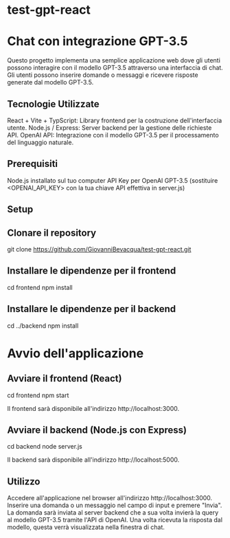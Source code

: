 # test-gpt-react
# Chat con integrazione GPT-3.5
Questo progetto implementa una semplice applicazione web dove gli utenti possono interagire con il modello GPT-3.5 attraverso una interfaccia di chat. Gli utenti possono inserire domande o messaggi e ricevere risposte generate dal modello GPT-3.5.

## Tecnologie Utilizzate
React + Vite + TypScript: Library frontend per la costruzione dell'interfaccia utente.
Node.js / Express: Server backend per la gestione delle richieste API.
OpenAI API: Integrazione con il modello GPT-3.5 per il processamento del linguaggio naturale.

## Prerequisiti
Node.js installato sul tuo computer
API Key per OpenAI GPT-3.5 (sostituire <OPENAI_API_KEY> con la tua chiave API effettiva in server.js)

## Setup

## Clonare il repository
git clone https://github.com/GiovanniBevacqua/test-gpt-react.git

## Installare le dipendenze per il frontend
cd frontend
npm install

## Installare le dipendenze per il backend
cd ../backend
npm install

# Avvio dell'applicazione
## Avviare il frontend (React)
cd frontend
npm start

Il frontend sarà disponibile all'indirizzo http://localhost:3000.

## Avviare il backend (Node.js con Express)
cd backend
node server.js

Il backend sarà disponibile all'indirizzo http://localhost:5000.

## Utilizzo
Accedere all'applicazione nel browser all'indirizzo http://localhost:3000.
Inserire una domanda o un messaggio nel campo di input e premere "Invia".
La domanda sarà inviata al server backend che a sua volta invierà la query al modello GPT-3.5 tramite l'API di OpenAI.
Una volta ricevuta la risposta dal modello, questa verrà visualizzata nella finestra di chat.
